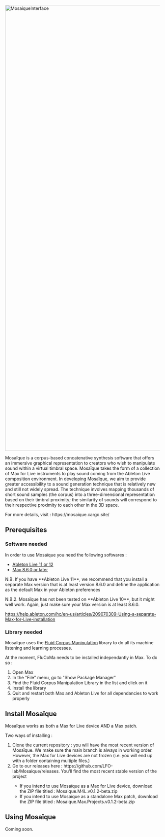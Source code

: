 <img width="1447" alt="MosaiqueInterface" src="https://github.com/LFO-lab/Mosaique/assets/93346310/c9da7d38-44ac-4aa1-a772-3027d95e7c1c">
<p>Mosaïque is a corpus-based concatenative synthesis software that offers an immersive graphical representation to creators who wish to manipulate sound within a virtual timbral space. Mosaïque takes the form of a collection of Max for Live instruments to play sound coming from the Ableton Live composition environment. In developing Mosaïque, we aim to provide greater accessibility to a sound generation technique that is relatively new and still not widely spread. The technique involves mapping thousands of short sound samples (the corpus) into a three-dimensional representation based on their timbral proximity; the similarity of sounds will correspond to their respective proximity to each other in the 3D space.</p>
<p>For more details, visit : https://mosaique.cargo.site/</p>

<h2>Prerequisites</h2>
<h3>Software needed</h3>
In order to use Mosaïque you need the following softwares :
<ul>
  <li><a href="https://www.ableton.com/en/live/" target="_blank" rel="noopener noreferrer">Ableton Live 11 or 12</a></li>
  <li><a href="https://cycling74.com/products/max" target="_blank" rel="noopener noreferrer">Max 8.6.0 or later</a></li>
</ul>
<p>N.B. If you have **Ableton Live 11**, we recommend that you install a separate Max version that is at least version 8.6.0 and define the application as the default Max in your Ableton preferences</p>

<p>N.B.2. Mosaïque has not been tested on **Ableton Live 10**, but it might well work. Again, just make sure your Max version is at least 8.6.0.</p>

https://help.ableton.com/hc/en-us/articles/209070309-Using-a-separate-Max-for-Live-installation
<h3>Library needed</h3>
Mosaïque uses the <a href="https://www.flucoma.org/">Fluid Corpus Manipulation</a> library to do all its machine listening and learning processes.

At the moment, FluCoMa needs to be installed independantly in Max. To do so :
<ol>
  <li>Open Max</li>
  <li>In the "File" menu, go to "Show Package Manager"</li>
  <li>Find the Fluid Corpus Manipulation Library in the list and click on it</li>
  <li>Install the library</li>
  <li>Quit and restart both Max and Ableton Live for all dependancies to work properly</li>
</ol>

<h2>Install Mosaïque</h2>
Mosaïque works as both a Max for Live device AND a Max patch.

Two ways of installing :
<ol>
  <li>Clone the current repository : you will have the most recent version of Mosaïque. We make sure the main branch is always in working order. However, the Max for Live devices are not frozen (i.e. you will end up with a folder containing multiple files.)</li>
  <li>Go to our releases here : https://github.com/LFO-lab/Mosaique/releases. You'll find the most recent stable version of the project</li>
  <ul>
    <li>If you intend to use Mosaïque as a Max for Live device, download the ZIP file titled : Mosaique.M4L.v0.1.2-beta.zip</li>
    <li>If you intend to use Mosaïque as a standalone Max patch, download the ZIP file titled : Mosaique.Max.Projects.v0.1.2-beta.zip
</li>
  </ul>
</ol>

<h2>Using Mosaïque</h2>
Coming soon.
